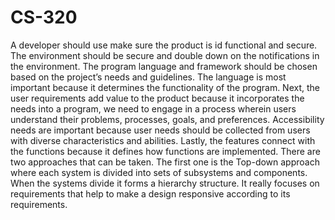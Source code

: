 # CS-320
A developer should use make sure the product is id functional and secure. The environment should be secure and double down on the notifications in the environment. The program language and framework should be chosen based on the project’s needs and guidelines. The language is most important because it determines the functionality of the program. Next, the user requirements add value to the product because it incorporates the needs into a program, we need to engage in a process wherein users understand their problems, processes, goals, and preferences. Accessibility needs are important because user needs should be collected from users with diverse characteristics and abilities. Lastly, the features connect with the functions because it defines how functions are implemented. 
There are two approaches that can be taken. The first one is the Top-down approach where each system is divided into sets of subsystems and components. When the systems divide it forms a hierarchy structure. It really focuses on requirements that help to make a design responsive according to its requirements.
